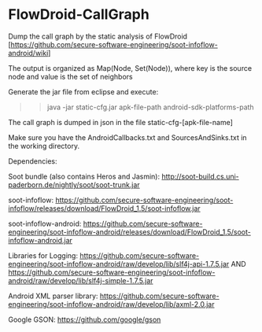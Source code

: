 # FlowDroid-CallGraph
Dump the call graph by the static analysis of FlowDroid [https://github.com/secure-software-engineering/soot-infoflow-android/wiki]

The output is organized as Map(Node, Set(Node)), where key is the source node and value is the set of neighbors 

Generate the jar file from eclipse and execute:

  >>java -jar static-cfg.jar apk-file-path android-sdk-platforms-path

The call graph is dumped in json in the file static-cfg-[apk-file-name]

Make sure you have the AndroidCallbacks.txt and SourcesAndSinks.txt in the working directory. 

Dependencies:

Soot bundle (also contains Heros and Jasmin): http://soot-build.cs.uni-paderborn.de/nightly/soot/soot-trunk.jar

soot-infoflow: https://github.com/secure-software-engineering/soot-infoflow/releases/download/FlowDroid_1.5/soot-infoflow.jar

soot-infoflow-android: https://github.com/secure-software-engineering/soot-infoflow-android/releases/download/FlowDroid_1.5/soot-infoflow-android.jar

Libraries for Logging: https://github.com/secure-software-engineering/soot-infoflow-android/raw/develop/lib/slf4j-api-1.7.5.jar AND https://github.com/secure-software-engineering/soot-infoflow-android/raw/develop/lib/slf4j-simple-1.7.5.jar

Android XML parser library: https://github.com/secure-software-engineering/soot-infoflow-android/raw/develop/lib/axml-2.0.jar

Google GSON: https://github.com/google/gson
